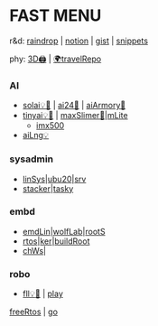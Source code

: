 # FAST MENU
r&d: [raindrop](https://raindrop.io/0xsol) | [notion](https://spangle-pea-f53.notion.site/SOL_PUB-38513cb1c1c641b98f167945b84b56e7) | [gist](https://gist.github.com/SOLEROM) | [snippets](https://github.com/SOLEROM/snippet/tree/master)

phy: [3D🖨️](https://github.com/SOLEROM/3dDev) | [🌍travelRepo](https://vzsolov.github.io/)

### AI
* [solai💡](https://github.com/SOLEROM/solai)[🔖](https://solerom.github.io/solai/) | [ai24📛](https://github.com/SOLEROM/ai24) | [aiArmory🔮](https://github.com/SOLEROM/aiArmory)
* [tinyai💡](https://github.com/SOLEROM/tinyai)[🔖](https://github.com/SOLEROM/tinyai/wiki) | [maxSlimer🔖](https://solerom.github.io/maxSlimer/readme.html)|[mLite](https://github.com/SOLEROM/mLite)
  *   [imx500](https://github.com/SOLEROM/sonyAI)
* [aiLng💡](https://github.com/SOLEROM/aiLng)

### sysadmin
* [linSys](https://github.com/SOLEROM/linSys)|[ubu20](https://github.com/SOLEROM/ubu20)|[srv](https://github.com/SOLEROM/srvStaff)
* [stacker](https://github.com/SOLEROM/stacker)|[tasky](https://github.com/SOLEROM/tasky)

### embd
* [emdLin](https://github.com/SOLEROM/embedLin)|[wolfLab](https://github.com/SOLEROM/WolfLab)|[rootS](https://github.com/SOLEROM/rootDeploy)
* [rtos](https://github.com/SOLEROM/freeRtosPlay)|[ker](https://github.com/SOLEROM/KernelWrks)|[buildRoot](https://github.com/SOLEROM/buildRootPlay)
* [chWs](https://github.com/SOLEROM/chipWis)|

### robo
* [fll💡](https://github.com/SOLEROM/fll)[🔖](https://solerom.github.io/fll/readme.html) | [play](https://github.com/SOLEROM/roboPlay)


[freeRtos](https://github.com/SOLEROM/freeRtosPlay) |  [go](https://github.com/SOLEROM/golonger)

